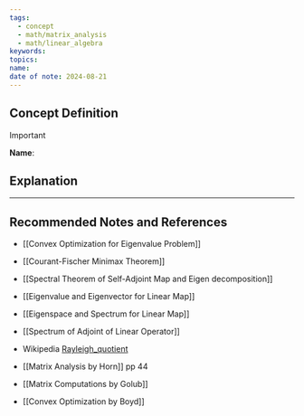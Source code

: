 ```yaml
---
tags:
  - concept
  - math/matrix_analysis
  - math/linear_algebra
keywords: 
topics: 
name: 
date of note: 2024-08-21
---
```


## Concept Definition

>[!important]
>**Name**: 



## Explanation





-----------
##  Recommended Notes and References

- [[Convex Optimization for Eigenvalue Problem]]

- [[Courant-Fischer Minimax Theorem]]
- [[Spectral Theorem of Self-Adjoint Map and Eigen decomposition]]
- [[Eigenvalue and Eigenvector for Linear Map]]
- [[Eigenspace and Spectrum for Linear Map]]
- [[Spectrum of Adjoint of Linear Operator]]



- Wikipedia [Rayleigh_quotient](https://en.wikipedia.org/wiki/Rayleigh_quotient)
- [[Matrix Analysis by Horn]] pp 44
- [[Matrix Computations by Golub]]
- [[Convex Optimization by Boyd]]